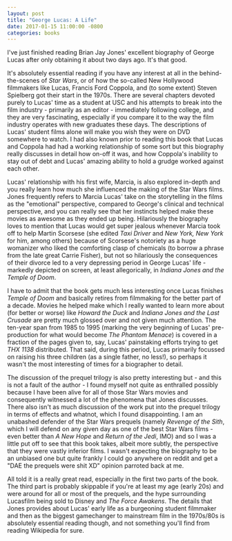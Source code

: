 ```yaml
---
layout: post
title: "George Lucas: A Life"
date: 2017-01-15 11:00:00 -0800
categories: books
---
```

I've just finished reading Brian Jay Jones' excellent biography of George Lucas after only obtaining it about two days ago. It's that good.

It's absolutely essential reading if you have any interest at all in the behind-the-scenes of *Star Wars*, or of how the so-called New Hollywood filmmakers like Lucas, Francis Ford Coppola, and (to some extent) Steven Spielberg got their start in the 1970s. There are several chapters devoted purely to Lucas' time as a student at USC and his attempts to break into the film industry - primarily as an editor - immediately following college, and they are very fascinating, especially if you compare it to the way the film industry operates with new graduates these days. The descriptions of Lucas' student films alone will make you wish they were on DVD somewhere to watch. I had also known prior to reading this book that Lucas and Coppola had had a working relationship of some sort but this biography really discusses in detail how on-off it was, and how Coppola's inability to stay out of debt and Lucas' amazing ability to hold a grudge worked against each other.

Lucas' relationship with his first wife, Marcia, is also explored in-depth and you really learn how much she influenced the making of the Star Wars films. Jones frequently refers to Marcia Lucas' take on the storytelling in the films as the "emotional" perspective, compared to George's clinical and technical perspective, and you can really see that her instincts helped make these movies as awesome as they ended up being. Hilariously the biography loves to mention that Lucas would get super jealous whenever Marcia took off to help Martin Scorsese (she edited *Taxi Driver* and *New York, New York* for him, among others) because of Scorsese's notoriety as a huge womanizer who liked the comforting clasp of chemicals (to borrow a phrase from the late great Carrie Fisher), but not so hilariously the consequences of their divorce led to a very depressing period in George Lucas' life - markedly depicted on screen, at least allegorically, in *Indiana Jones and the Temple of Doom*.

I have to admit that the book gets much less interesting once Lucas finishes *Temple of Doom* and basically retires from filmmaking for the better part of a decade. Movies he helped make which I really wanted to learn more about (for better or worse) like *Howard the Duck* and *Indiana Jones and the Last Crusade* are pretty much glossed over and not given much attention. The ten-year span from 1985 to 1995 (marking the very beginning of Lucas' pre-production for what would become *The Phantom Menace*) is covered in a fraction of the pages given to, say, Lucas' painstaking efforts trying to get *THX 1138* distributed. That said, during this period, Lucas primarily focussed on raising his three children (as a single father, no less!), so perhaps it wasn't the most interesting of times for a biographer to detail.

The discussion of the prequel trilogy is also pretty interesting but - and this is not a fault of the author - I found myself not quite as enthralled possibly because I have been alive for all of those Star Wars movies and consequently witnessed a lot of the phenomena that Jones discusses. There also isn't as much discussion of the work put into the prequel trilogy in terms of effects and whatnot, which I found disappointing. I am an unabashed defender of the Star Wars prequels (namely *Revenge of the Sith*, which I will defend on any given day as one of the best Star Wars films - even better than *A New Hope* and *Return of the Jedi*, IMO) and so I was a little put off to see that this book takes, albeit more subtly, the perspective that they were vastly inferior films. I wasn't expecting the biography to be an unbiased one but quite frankly I could go anywhere on reddit and get a "DAE the prequels were shit XD" opinion parroted back at me.

All told it is a really great read, especially in the first two parts of the book. The third part is probably skippable if you're at least my age (early 20s) and were around for all or most of the prequels, and the hype surrounding Lucasfilm being sold to Disney and *The Force Awakens*. The details that Jones provides about Lucas' early life as a burgeoning student filmmaker and then as the biggest gamechanger to mainstream film in the 1970s/80s is absolutely essential reading though, and not something you'll find from reading Wikipedia for sure.
